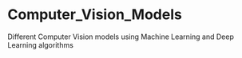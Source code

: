 # Computer_Vision_Models
Different Computer Vision models using Machine Learning and Deep Learning algorithms
